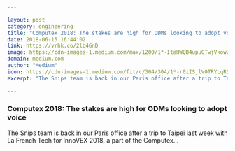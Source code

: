 ```yaml
---

layout: post
category: engineering
title: "Computex 2018: The stakes are high for ODMs looking to adopt voice"
date: 2018-06-15 16:44:02
link: https://vrhk.co/2lb4GnD
image: https://cdn-images-1.medium.com/max/1200/1*-ItaHWQB4upuGTwjVkowZQ.jpeg
domain: medium.com
author: "Medium"
icon: https://cdn-images-1.medium.com/fit/c/304/304/1*-r0iISjlV0TRYLqR5tZ8UQ.png
excerpt: "The Snips team is back in our Paris office after a trip to Taipei last week with La French Tech for InnoVEX 2018, a part of the Computex…"

---
```


### Computex 2018: The stakes are high for ODMs looking to adopt voice

The Snips team is back in our Paris office after a trip to Taipei last week with La French Tech for InnoVEX 2018, a part of the Computex…